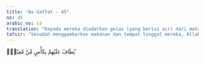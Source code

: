 ```yaml
---
title: "As-Saffat - 45"
no: 45
arabic_no: ٤٥
translation: "Kepada mereka diedarkan gelas (yang berisi air) dari mata air (surga),"
tafsir: "Sesudah menggambarkan makanan dan tempat tinggal mereka, Allah kemudian menerangkan minuman mereka. Dengan dilayani oleh anak-anak remaja yang cakap, ahli surga itu menikmati minuman lezat, segelas khamar yang sangat jernih bagaikan air bening yang warnanya putih bersih yang sedap rasanya, ada minuman mereka yang bercampur zanjabil (jahe) yang didatangkan dari sumber air surga yang namanya salsabil sebagaimana diterangkan dalam firman Allah:\n\nDan di sana mereka diberi segelas minuman bercampur jahe. (Yang didatangkan dari) sebuah mata air (di surga) yang dinamakan Salsabil. Dan mereka dikelilingi oleh para pemuda yang tetap muda. Apabila kamu melihatnya, akan kamu kira mereka, mutiara yang bertaburan. (al-Insan/76: 17-19)\n\nKenikmatan minuman yang disediakan Allah dalam surga merupakan kelengkapan kenikmatan bagi ahli surga. Mereka disuguhi bermacam ragam khamar yang melimpah ruah seolah-olah khamar itu diambilnya dari sumber bening yang mengalir tanpa putus-putusnya, setiap kali mereka meminta tentu mendapatkannya. Allah menjelaskan pula bahwa khamar dalam surga itu keadaannya jauh berbeda dengan khamar yang terdapat di dunia, baik mengenai kejernihan, warna, bau ,dan rasanya.\n\nDemikian pula pengaruh minuman terhadap jasmani dan rohani berbeda dengan khamar dunia. Khamar surga tidak membahayakan dan tidak memabukkan."
---
```

يُطَافُ عَلَيْهِمْ بِكَأْسٍ مِّنْ مَّعِيْنٍۢ ۙ